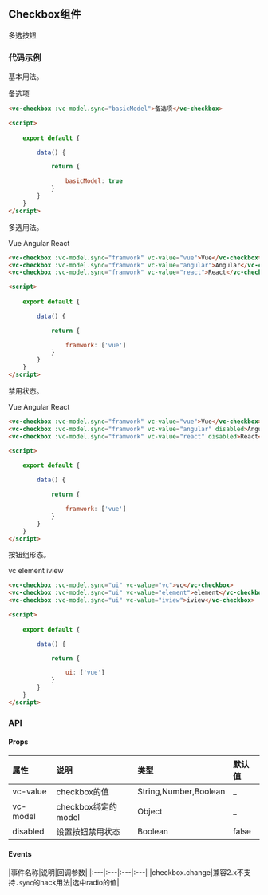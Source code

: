 <script>
    
    import { checkbox, checkboxGroup } from 'vcomponent'
    import vcDemo from 'sitecomponent/demo'

    export default {

        data() {

            return {

                basicModel: true,
                framwork: ['vue'],
                ui: ['vc']
            }
        },

        components: {

            vcDemo,
            vcCheckbox: checkbox,
            vcCheckboxGroup: checkboxGroup
        }
    }
</script>

## Checkbox组件

多选按钮

### 代码示例

基本用法。

<vc-demo>

<div slot="example">
<p>
    <vc-checkbox :vc-model.sync="basicModel">备选项</vc-checkbox>
</p>
</div>

```html
<vc-checkbox :vc-model.sync="basicModel">备选项</vc-checkbox>

<script>
    
    export default {

        data() {

            return {

                basicModel: true
            }
        }
    }
</script>
```

</vc-demo>

多选用法。

<vc-demo>

<div slot="example">
<p>
    <vc-checkbox :vc-model.sync="framwork" vc-value="vue">Vue</vc-checkbox>
    <vc-checkbox :vc-model.sync="framwork" vc-value="angular">Angular</vc-checkbox>
    <vc-checkbox :vc-model.sync="framwork" vc-value="react">React</vc-checkbox>
</p>
</div>

```html
<vc-checkbox :vc-model.sync="framwork" vc-value="vue">Vue</vc-checkbox>
<vc-checkbox :vc-model.sync="framwork" vc-value="angular">Angular</vc-checkbox>
<vc-checkbox :vc-model.sync="framwork" vc-value="react">React</vc-checkbox>

<script>
    
    export default {

        data() {

            return {

                framwork: ['vue']
            }
        }
    }
</script>
```

</vc-demo>

禁用状态。

<vc-demo>

<div slot="example">
<p>
    <vc-checkbox :vc-model.sync="framwork" vc-value="vue">Vue</vc-checkbox>
    <vc-checkbox :vc-model.sync="framwork" vc-value="angular" disabled>Angular</vc-checkbox>
    <vc-checkbox :vc-model.sync="framwork" vc-value="react" disabled>React</vc-checkbox>
</p>
</div>

```html
<vc-checkbox :vc-model.sync="framwork" vc-value="vue">Vue</vc-checkbox>
<vc-checkbox :vc-model.sync="framwork" vc-value="angular" disabled>Angular</vc-checkbox>
<vc-checkbox :vc-model.sync="framwork" vc-value="react" disabled>React</vc-checkbox>

<script>
    
    export default {

        data() {

            return {

                framwork: ['vue']
            }
        }
    }
</script>
```

</vc-demo>

按钮组形态。

<vc-demo>

<div slot="example">
<vc-checkbox-group>
    <vc-checkbox :vc-model.sync="ui" vc-value="vc">vc</vc-checkbox>
    <vc-checkbox :vc-model.sync="ui" vc-value="element">element</vc-checkbox>
    <vc-checkbox :vc-model.sync="ui" vc-value="iview">iview</vc-checkbox>
</vc-checkbox-group>
</div>

```html
<vc-checkbox :vc-model.sync="ui" vc-value="vc">vc</vc-checkbox>
<vc-checkbox :vc-model.sync="ui" vc-value="element">element</vc-checkbox>
<vc-checkbox :vc-model.sync="ui" vc-value="iview">iview</vc-checkbox>

<script>
    
    export default {

        data() {

            return {

                ui: ['vue']
            }
        }
    }
</script>
```


</vc-demo>

### API

#### Props

|属性|说明|类型|默认值|
|:---|:---|:---|:---|
|vc-value|checkbox的值|String,Number,Boolean|_|
|vc-model|checkbox绑定的model|Object|_|
|disabled|设置按钮禁用状态|Boolean|false|

#### Events

|事件名称|说明|回调参数|
|:---|:---|:---|:---|
|checkbox.change|兼容2.x不支持`.sync`的hack用法|选中radio的值|



